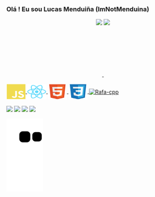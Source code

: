 ### Olá ! Eu sou Lucas Menduiña (ImNotMenduina)
<link rel="stylesheet" href="https://cdn.jsdelivr.net/gh/devicons/devicon@v2.14.0/devicon.min.css">

<div align="center">
  <a href="https://github.com/ImNotMenduina">
  <img height="150em" src="https://github-readme-stats.vercel.app/api?username=ImNotMenduina&show_icons=true&theme=highcontrast&include_all_commits=true&count_private=true" style="display:inline-block"/>
  <img height="150em" src="https://github-readme-stats.vercel.app/api/top-langs/?username=ImNotMenduina&layout=compact&langs_count=7&theme=highcontrast" style="display:inline-block"/>
</div>
  
  <div align="left"><br> 
  <img align="center" alt="Rafa-Js" height="40" width="50" src="https://raw.githubusercontent.com/devicons/devicon/master/icons/javascript/javascript-plain.svg">
  <img align="center" alt="Rafa-React" height="40" width="50" src="https://raw.githubusercontent.com/devicons/devicon/master/icons/react/react-original.svg">
  <img align="center" alt="Rafa-HTML" height="40" width="50" src="https://raw.githubusercontent.com/devicons/devicon/master/icons/html5/html5-original.svg">
  <img align="center" alt="Rafa-CSS" height="40" width="50" src="https://raw.githubusercontent.com/devicons/devicon/master/icons/css3/css3-original.svg">
  <img align="center" alt="Rafa-cpp" height="40" width="50" src="https://cdn.jsdelivr.net/gh/devicons/devicon/icons/cplusplus/cplusplus-original.svg"> 
  </div>

 
  <div align="left"><br> 
  <a href="#" target="_blank"><img src="https://img.shields.io/badge/-Instagram-%23E4405F?style=for-the-badge&logo=instagram&logoColor=white" target="_blank"></a>
  <a href="#" target="_blank"><img src="https://img.shields.io/badge/Discord-7289DA?style=for-the-badge&logo=discord&logoColor=white" target="_blank"></a> 
  <a href = "mailto:mynameis_menduina@outlook.com"><img src="https://img.shields.io/badge/-Gmail-%23333?style=for-the-badge&logo=gmail&logoColor=white" target="_blank"></a>
  <a href="https://www.linkedin.com/in/lucas-mendui%C3%B1a-380416232/" target="_blank"><img src="https://img.shields.io/badge/-LinkedIn-%230077B5?style=for-the-badge&logo=linkedin&logoColor=white" target="_blank"></a> 
  </div>
 
  ![Snake animation](https://github.com/ImNotMenduina/ImNotMenduina/blob/output/github-contribution-grid-snake.svg)
 

<!--
**ImNotMenduina/ImNotMenduina** is a ✨ _special_ ✨ repository because its `README.md` (this file) appears on your GitHub profile.

Here are some ideas to get you started:

- 🔭 I’m currently working on ...
- 🌱 I’m currently learning ...
- 👯 I’m looking to collaborate on ...
- 🤔 I’m looking for help with ...
- 💬 Ask me about ...
- 📫 How to reach me: ...
- 😄 Pronouns: ...
- ⚡ Fun fact: ...
-->

